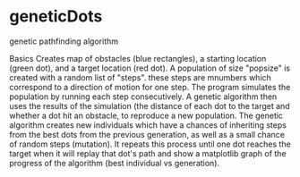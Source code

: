 # geneticDots
genetic pathfinding algorithm

Basics
Creates map of obstacles (blue rectangles), a starting location (green dot), and a target location (red dot).
A population of size "popsize" is created with a random list of "steps". these steps are mnumbers which correspond to a direction of motion for one step.
The program simulates the population by running each step consecutively. 
A genetic algorithm then uses the results of the simulation (the distance of each dot to the target and whether a dot hit an obstacle, to reproduce a new population.
The genetic algorithm creates new individuals which have a chances of inheriting steps from the best dots from the previous generation, as well as a small chance of random steps (mutation).
It repeats this process until one dot reaches the target when it will replay that dot's path and show a matplotlib graph of the progress of the algorithm (best individual vs generation).
